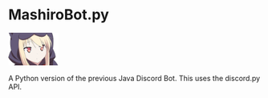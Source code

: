 # MashiroBot.py

<img src="Mashiro.jpg" width="100">

A Python version of the previous Java Discord Bot. This uses the discord.py API.
